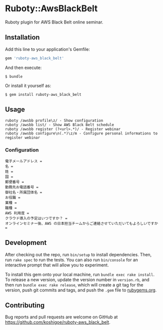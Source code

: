 # Ruboty::AwsBlackBelt

Ruboty plugin for AWS Black Belt online seminar.

## Installation

Add this line to your application's Gemfile:

```ruby
gem 'ruboty-aws_black_belt'
```

And then execute:

    $ bundle

Or install it yourself as:

    $ gem install ruboty-aws_black_belt

## Usage

```
ruboty /awsbb profile\z/ - Show configuration
ruboty /awsbb list/ - Show AWS Black Belt schedule
ruboty /awsbb register (?<url>.*)/ - Register webinar
ruboty /awsbb configure\n(.*)\z/m - Configure personal informations to register webinar
```

### Configuration

```
電子メールアドレス =
名 =
姓 =
国 =
郵便番号 =
勤務先お電話番号 =
御社名・所属団体名 =
お役職 =
業種 =
職種 =
AWS 利用度 =
クラウド導入の予定はいつですか？ =
オンラインセミナー後、AWS の日本担当チームからご連絡させていただいてもよろしいですか =
```

## Development

After checking out the repo, run `bin/setup` to install dependencies. Then, run `rake spec` to run the tests. You can also run `bin/console` for an interactive prompt that will allow you to experiment.

To install this gem onto your local machine, run `bundle exec rake install`. To release a new version, update the version number in `version.rb`, and then run `bundle exec rake release`, which will create a git tag for the version, push git commits and tags, and push the `.gem` file to [rubygems.org](https://rubygems.org).

## Contributing

Bug reports and pull requests are welcome on GitHub at https://github.com/koshigoe/ruboty-aws_black_belt.

